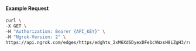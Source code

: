 <!-- Code generated for API Clients. DO NOT EDIT. -->

#### Example Request

```bash
curl \
-X GET \
-H "Authorization: Bearer {API_KEY}" \
-H "Ngrok-Version: 2" \
https://api.ngrok.com/edges/https/edghts_2xM6XdSDyexDFe1cVWxsH8iZgH3/routes/edghtsrt_2xM6XeWhIoQSKZUnJ5IQl4llbij/circuit_breaker
```
